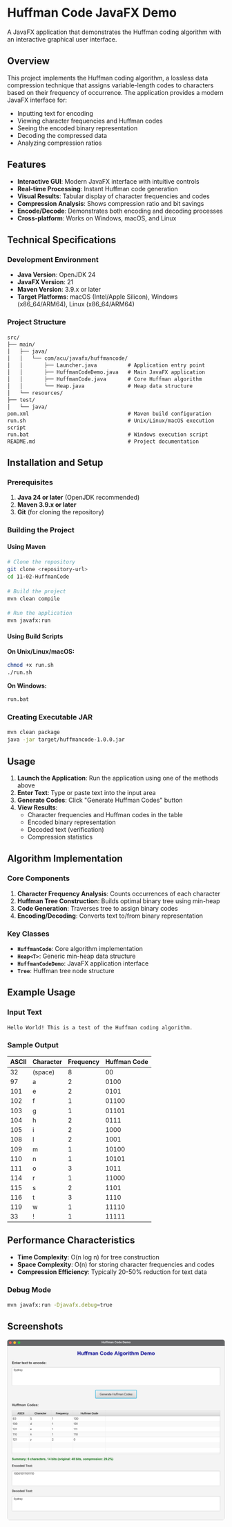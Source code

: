 # Huffman Code JavaFX Demo

A JavaFX application that demonstrates the Huffman coding algorithm with an interactive graphical user interface.

## Overview

This project implements the Huffman coding algorithm, a lossless data compression technique that assigns variable-length codes to characters based on their frequency of occurrence. The application provides a modern JavaFX interface for:

- Inputting text for encoding
- Viewing character frequencies and Huffman codes
- Seeing the encoded binary representation
- Decoding the compressed data
- Analyzing compression ratios

## Features

- **Interactive GUI**: Modern JavaFX interface with intuitive controls
- **Real-time Processing**: Instant Huffman code generation
- **Visual Results**: Tabular display of character frequencies and codes
- **Compression Analysis**: Shows compression ratio and bit savings
- **Encode/Decode**: Demonstrates both encoding and decoding processes
- **Cross-platform**: Works on Windows, macOS, and Linux

## Technical Specifications

### Development Environment
- **Java Version**: OpenJDK 24
- **JavaFX Version**: 21
- **Maven Version**: 3.9.x or later
- **Target Platforms**: macOS (Intel/Apple Silicon), Windows (x86_64/ARM64), Linux (x86_64/ARM64)

### Project Structure
```
src/
├── main/
│   ├── java/
│   │   └── com/acu/javafx/huffmancode/
│   │       ├── Launcher.java          # Application entry point
│   │       ├── HuffmanCodeDemo.java   # Main JavaFX application
│   │       ├── HuffmanCode.java       # Core Huffman algorithm
│   │       └── Heap.java              # Heap data structure
│   └── resources/
├── test/
│   └── java/
pom.xml                                # Maven build configuration
run.sh                                 # Unix/Linux/macOS execution script
run.bat                                # Windows execution script
README.md                              # Project documentation
```

## Installation and Setup

### Prerequisites
1. **Java 24 or later** (OpenJDK recommended)
2. **Maven 3.9.x or later**
3. **Git** (for cloning the repository)

### Building the Project

#### Using Maven
```bash
# Clone the repository
git clone <repository-url>
cd 11-02-HuffmanCode

# Build the project
mvn clean compile

# Run the application
mvn javafx:run
```

#### Using Build Scripts

**On Unix/Linux/macOS:**
```bash
chmod +x run.sh
./run.sh
```

**On Windows:**
```cmd
run.bat
```

### Creating Executable JAR
```bash
mvn clean package
java -jar target/huffmancode-1.0.0.jar
```

## Usage

1. **Launch the Application**: Run the application using one of the methods above
2. **Enter Text**: Type or paste text into the input area
3. **Generate Codes**: Click "Generate Huffman Codes" button
4. **View Results**: 
   - Character frequencies and Huffman codes in the table
   - Encoded binary representation
   - Decoded text (verification)
   - Compression statistics

## Algorithm Implementation

### Core Components

1. **Character Frequency Analysis**: Counts occurrences of each character
2. **Huffman Tree Construction**: Builds optimal binary tree using min-heap
3. **Code Generation**: Traverses tree to assign binary codes
4. **Encoding/Decoding**: Converts text to/from binary representation

### Key Classes

- **`HuffmanCode`**: Core algorithm implementation
- **`Heap<T>`**: Generic min-heap data structure
- **`HuffmanCodeDemo`**: JavaFX application interface
- **`Tree`**: Huffman tree node structure

## Example Usage

### Input Text
```
Hello World! This is a test of the Huffman coding algorithm.
```

### Sample Output
| ASCII | Character | Frequency | Huffman Code |
|-------|-----------|-----------|--------------|
| 32    | (space)   | 8         | 00           |
| 97    | a         | 2         | 0100         |
| 101   | e         | 2         | 0101         |
| 102   | f         | 1         | 01100        |
| 103   | g         | 1         | 01101        |
| 104   | h         | 2         | 0111         |
| 105   | i         | 2         | 1000         |
| 108   | l         | 2         | 1001         |
| 109   | m         | 1         | 10100        |
| 110   | n         | 1         | 10101        |
| 111   | o         | 3         | 1011         |
| 114   | r         | 1         | 11000        |
| 115   | s         | 2         | 1101         |
| 116   | t         | 3         | 1110         |
| 119   | w         | 1         | 11110        |
| 33    | !         | 1         | 11111        |

## Performance Characteristics

- **Time Complexity**: O(n log n) for tree construction
- **Space Complexity**: O(n) for storing character frequencies and codes
- **Compression Efficiency**: Typically 20-50% reduction for text data


### Debug Mode
```bash
mvn javafx:run -Djavafx.debug=true
```

## Screenshots

![Huffman Code Demo](images/11-02-HuffmanCode.png)


